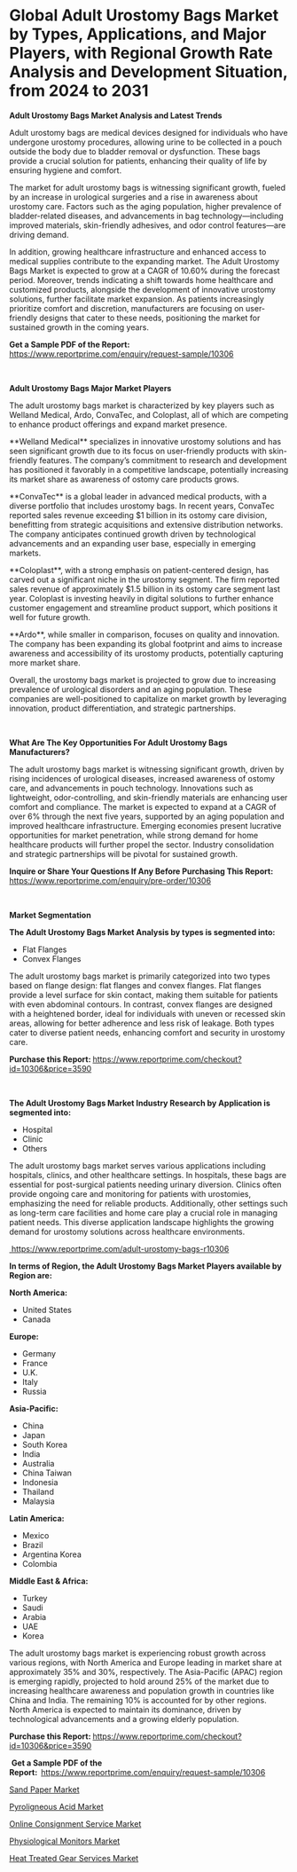 <p><h1>Global Adult Urostomy Bags Market by Types, Applications, and Major Players, with Regional Growth Rate Analysis and Development Situation, from 2024 to 2031</h1></p><p><strong>Adult Urostomy Bags Market Analysis and Latest Trends</strong></p>
<p><p>Adult urostomy bags are medical devices designed for individuals who have undergone urostomy procedures, allowing urine to be collected in a pouch outside the body due to bladder removal or dysfunction. These bags provide a crucial solution for patients, enhancing their quality of life by ensuring hygiene and comfort.</p><p>The market for adult urostomy bags is witnessing significant growth, fueled by an increase in urological surgeries and a rise in awareness about urostomy care. Factors such as the aging population, higher prevalence of bladder-related diseases, and advancements in bag technology—including improved materials, skin-friendly adhesives, and odor control features—are driving demand. </p><p>In addition, growing healthcare infrastructure and enhanced access to medical supplies contribute to the expanding market. The Adult Urostomy Bags Market is expected to grow at a CAGR of 10.60% during the forecast period. Moreover, trends indicating a shift towards home healthcare and customized products, alongside the development of innovative urostomy solutions, further facilitate market expansion. As patients increasingly prioritize comfort and discretion, manufacturers are focusing on user-friendly designs that cater to these needs, positioning the market for sustained growth in the coming years.</p></p>
<p><strong>Get a Sample PDF of the Report:&nbsp;</strong> <a href="https://www.reportprime.com/enquiry/request-sample/10306?utm_campaign=118&utm_medium=2&utm_source=Github&utm_content=ia&utm_term=28112024&utm_id=adult-urostomy-bags">https://www.reportprime.com/enquiry/request-sample/10306</a></p>
<p>&nbsp;</p>
<p><strong>Adult Urostomy Bags Major Market Players</strong></p>
<p><p>The adult urostomy bags market is characterized by key players such as Welland Medical, Ardo, ConvaTec, and Coloplast, all of which are competing to enhance product offerings and expand market presence.</p><p>**Welland Medical** specializes in innovative urostomy solutions and has seen significant growth due to its focus on user-friendly products with skin-friendly features. The company’s commitment to research and development has positioned it favorably in a competitive landscape, potentially increasing its market share as awareness of ostomy care products grows.</p><p>**ConvaTec** is a global leader in advanced medical products, with a diverse portfolio that includes urostomy bags. In recent years, ConvaTec reported sales revenue exceeding $1 billion in its ostomy care division, benefitting from strategic acquisitions and extensive distribution networks. The company anticipates continued growth driven by technological advancements and an expanding user base, especially in emerging markets.</p><p>**Coloplast**, with a strong emphasis on patient-centered design, has carved out a significant niche in the urostomy segment. The firm reported sales revenue of approximately $1.5 billion in its ostomy care segment last year. Coloplast is investing heavily in digital solutions to further enhance customer engagement and streamline product support, which positions it well for future growth.</p><p>**Ardo**, while smaller in comparison, focuses on quality and innovation. The company has been expanding its global footprint and aims to increase awareness and accessibility of its urostomy products, potentially capturing more market share.</p><p>Overall, the urostomy bags market is projected to grow due to increasing prevalence of urological disorders and an aging population. These companies are well-positioned to capitalize on market growth by leveraging innovation, product differentiation, and strategic partnerships.</p></p>
<p>&nbsp;</p>
<p><strong>What Are The Key Opportunities For Adult Urostomy Bags Manufacturers?</strong></p>
<p><p>The adult urostomy bags market is witnessing significant growth, driven by rising incidences of urological diseases, increased awareness of ostomy care, and advancements in pouch technology. Innovations such as lightweight, odor-controlling, and skin-friendly materials are enhancing user comfort and compliance. The market is expected to expand at a CAGR of over 6% through the next five years, supported by an aging population and improved healthcare infrastructure. Emerging economies present lucrative opportunities for market penetration, while strong demand for home healthcare products will further propel the sector. Industry consolidation and strategic partnerships will be pivotal for sustained growth.</p></p>
<p><strong>Inquire or Share Your Questions If Any Before Purchasing This Report:</strong> <a href="https://www.reportprime.com/enquiry/pre-order/10306?utm_campaign=118&utm_medium=2&utm_source=Github&utm_content=ia&utm_term=28112024&utm_id=adult-urostomy-bags">https://www.reportprime.com/enquiry/pre-order/10306</a></p>
<p>&nbsp;</p>
<p><strong>Market Segmentation</strong></p>
<p><strong>The Adult Urostomy Bags Market Analysis by types is segmented into:</strong></p>
<p><ul><li>Flat Flanges</li><li>Convex Flanges</li></ul></p>
<p><p>The adult urostomy bags market is primarily categorized into two types based on flange design: flat flanges and convex flanges. Flat flanges provide a level surface for skin contact, making them suitable for patients with even abdominal contours. In contrast, convex flanges are designed with a heightened border, ideal for individuals with uneven or recessed skin areas, allowing for better adherence and less risk of leakage. Both types cater to diverse patient needs, enhancing comfort and security in urostomy care.</p></p>
<p><strong>Purchase this Report:&nbsp;</strong><a href="https://www.reportprime.com/checkout?id=10306&price=3590&utm_campaign=118&utm_medium=2&utm_source=Github&utm_content=ia&utm_term=28112024&utm_id=adult-urostomy-bags">https://www.reportprime.com/checkout?id=10306&price=3590</a></p>
<p>&nbsp;</p>
<p><strong>The Adult Urostomy Bags Market Industry Research by Application is segmented into:</strong></p>
<p><ul><li>Hospital</li><li>Clinic</li><li>Others</li></ul></p>
<p><p>The adult urostomy bags market serves various applications including hospitals, clinics, and other healthcare settings. In hospitals, these bags are essential for post-surgical patients needing urinary diversion. Clinics often provide ongoing care and monitoring for patients with urostomies, emphasizing the need for reliable products. Additionally, other settings such as long-term care facilities and home care play a crucial role in managing patient needs. This diverse application landscape highlights the growing demand for urostomy solutions across healthcare environments.</p></p>
<p><a href="https://www.reportprime.com/adult-urostomy-bags-r10306?utm_campaign=118&utm_medium=2&utm_source=Github&utm_content=ia&utm_term=28112024&utm_id=adult-urostomy-bags">&nbsp;https://www.reportprime.com/adult-urostomy-bags-r10306</a></p>
<p><strong>In terms of Region, the Adult Urostomy Bags Market Players available by Region are:</strong></p>
<p>
    <p> <strong> North America: </strong>
        <ul>
            <li>United States</li>
            <li>Canada</li>
        </ul>
        </p> 
    <p> <strong> Europe: </strong>
        <ul>
            <li>Germany</li>
            <li>France</li>
            <li>U.K.</li>
            <li>Italy</li>
            <li>Russia</li>
        </ul>
        </p> 
    <p> <strong> Asia-Pacific: </strong>
        <ul>
            <li>China</li>
            <li>Japan</li>
            <li>South Korea</li>
            <li>India</li>
            <li>Australia</li>
            <li>China Taiwan</li>
            <li>Indonesia</li>
            <li>Thailand</li>
            <li>Malaysia</li>
        </ul>
        </p> 
    <p> <strong> Latin America: </strong>
        <ul>
            <li>Mexico</li>
            <li>Brazil</li>
            <li>Argentina Korea</li>
            <li>Colombia</li>
        </ul>
        </p> 
    <p> <strong> Middle East & Africa: </strong>
        <ul>
            <li>Turkey</li>
            <li>Saudi</li>
            <li>Arabia</li>
            <li>UAE</li>
            <li>Korea</li>
        </ul>
    </p>
    </p>
<p><p>The adult urostomy bags market is experiencing robust growth across various regions, with North America and Europe leading in market share at approximately 35% and 30%, respectively. The Asia-Pacific (APAC) region is emerging rapidly, projected to hold around 25% of the market due to increasing healthcare awareness and population growth in countries like China and India. The remaining 10% is accounted for by other regions. North America is expected to maintain its dominance, driven by technological advancements and a growing elderly population.</p></p>
<p><strong>Purchase this Report: </strong><a href="https://www.reportprime.com/checkout?id=10306&price=3590&utm_campaign=118&utm_medium=2&utm_source=Github&utm_content=ia&utm_term=28112024&utm_id=adult-urostomy-bags">https://www.reportprime.com/checkout?id=10306&price=3590</a></p>
<p>&nbsp;<strong>Get a Sample PDF of the Report:&nbsp;&nbsp;</strong><a href="https://www.reportprime.com/enquiry/request-sample/10306?utm_campaign=118&utm_medium=2&utm_source=Github&utm_content=ia&utm_term=28112024&utm_id=adult-urostomy-bags">https://www.reportprime.com/enquiry/request-sample/10306</a></p>
<p><strong></strong></p>
<p><p><a href="https://www.linkedin.com/pulse/sand-paper-market-size-share-analysis-growth-trends-forecasts-9hf8c?utm_campaign=118&utm_medium=2&utm_source=Github&utm_content=ia&utm_term=28112024&utm_id=adult-urostomy-bags">Sand Paper Market</a></p><p><a href="https://www.linkedin.com/pulse/global-pyroligneous-acid-market-focus-product-type-yis0c?utm_campaign=118&utm_medium=2&utm_source=Github&utm_content=ia&utm_term=28112024&utm_id=adult-urostomy-bags">Pyroligneous Acid Market</a></p><p><a href="https://issuu.com/reportprime-2/docs/online-consignment-service-market-s_741d8cb1942235?utm_campaign=118&utm_medium=2&utm_source=Github&utm_content=ia&utm_term=28112024&utm_id=adult-urostomy-bags">Online Consignment Service Market</a></p><p><a href="https://github.com/dringals/Market-Research-Report-List-6/blob/main/physiological-monitors-market.md?utm_campaign=118&utm_medium=2&utm_source=Github&utm_content=ia&utm_term=28112024&utm_id=adult-urostomy-bags">Physiological Monitors Market</a></p><p><a href="https://issuu.com/reportprime-2/docs/heat-treated-gear-services-market-s_46605da8535186?utm_campaign=118&utm_medium=2&utm_source=Github&utm_content=ia&utm_term=28112024&utm_id=adult-urostomy-bags">Heat Treated Gear Services Market</a></p></p>